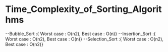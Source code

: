 # Time_Complexity_of_Sorting_Algorithms
--Bubble_Sort :{ Worst case : O(n2), Best case : O(n)}
--Insertion_Sort :{ Worst case : O(n2), Best case : O(n)}
--Selection_Sort :{ Worst case : O(n2), Best case : O(n2)}
